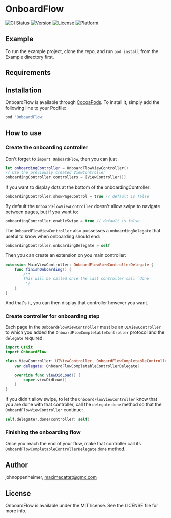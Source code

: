 # OnboardFlow

[![CI Status](https://img.shields.io/travis/johnoppenheimer/OnboardFlow.svg?style=flat)](https://travis-ci.org/johnoppenheimer/OnboardFlow)
[![Version](https://img.shields.io/cocoapods/v/OnboardFlow.svg?style=flat)](https://cocoapods.org/pods/OnboardFlow)
[![License](https://img.shields.io/cocoapods/l/OnboardFlow.svg?style=flat)](https://cocoapods.org/pods/OnboardFlow)
[![Platform](https://img.shields.io/cocoapods/p/OnboardFlow.svg?style=flat)](https://cocoapods.org/pods/OnboardFlow)

## Example

To run the example project, clone the repo, and run `pod install` from the Example directory first.

## Requirements

## Installation

OnboardFlow is available through [CocoaPods](https://cocoapods.org). To install
it, simply add the following line to your Podfile:

```ruby
pod 'OnboardFlow'
```

## How to use

### Create the onboarding controller
Don't forget to `import OnboardFlow`, then you can just

```swift
let onboardingController = OnboardFlowViewController()
// Use the previously created ViewController
onboardingController.controllers = [ViewController()]
```
If you want to display dots at the bottom of the onboardingController:
```swift
onboardingController.showPageControl = true // default is false
```
By default the `OnboardFlowViewController` doesn't allow swipe to navigate between pages, but if you want to:
```swift
onboardingController.enableSwipe = true // default is false
```

The `OnboardFlowViewController` also possesses a `onboardingDelegate` that useful to know when onboarding should end:
```swift
onboardingController.onboardingDelegate = self
```

Then you can create an extension on you main controller:
```swift
extension MainViewController: OnboardFlowViewControllerDelegate {
    func finishOnboarding() {
        /**
        This will be called once the last controller call `done`
         */
    }
}
```

And that's it, you can then display that controller however you want.

### Create controller for onboarding step
Each page in the `OnboardFlowViewController` must be an `UIViewController` to which you added the `OnboardFlowCompletableController` protocol and the `delegate` required.

```swift
import UIKit
import OnboardFlow

class ViewController: UIViewController, OnboardFlowCompletableController {
    var delegate: OnboardFlowCompletableControllerDelegate?

    override func viewDidLoad() {
        super.viewDidLoad()
    }
}
```

If you didn't allow swipe, to let the `OnboardFlowViewController` know that you are done with that controller, call the `delegate` `done` method so that the `OnboardFlowViewController` continue:
```swift
self.delegate?.done(controller: self)
```

### Finishing the onboarding flow
Once you reach the end of your flow, make that controller call its `OnboardFlowCompletableControllerDelegate` `done` method.

## Author

johnoppenheimer, maximecattet@gmx.com

## License

OnboardFlow is available under the MIT license. See the LICENSE file for more info.
